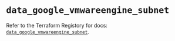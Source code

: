 # `data_google_vmwareengine_subnet`

Refer to the Terraform Registory for docs: [`data_google_vmwareengine_subnet`](https://registry.terraform.io/providers/hashicorp/google/5.10.0/docs/data-sources/vmwareengine_subnet).

